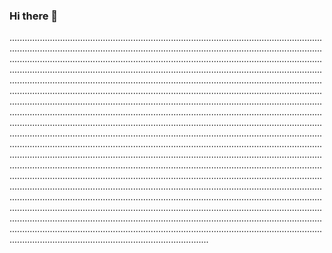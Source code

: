 ### Hi there 👋

...................................................................................................................................................................................................................................................................................................................................................................................................................................................................................................................................................................................................................................................................................................................................................................................................................................................................................................................................................................................................................................................................................................................................................................................................................................................................................................................................................................................................................................................................................................................................................................................................................................................................................................................................................................................................................................................................................................................................................................................................................................................................................................................................................................................................................................................................................................................................................................................................................................................................................................................................